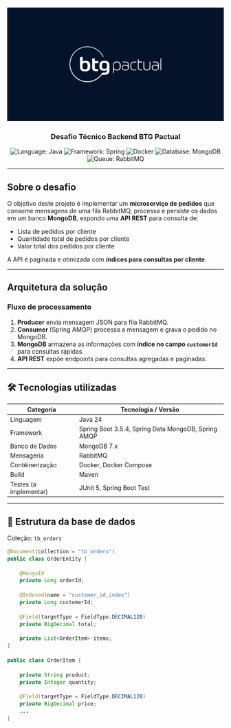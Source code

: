 <p align="center" width="100%">
    <img width="" src="/assets/BTG-Logo.png"> 
</p>

<h3 align="center">
  Desafio Técnico Backend BTG Pactual
</h3>

<p align="center">
  <img alt="Language: Java" src="https://img.shields.io/badge/java-%23ED8B00.svg?style=for-the-badge&logo=openjdk&logoColor=white">
  <img alt="Framework: Spring" src="https://img.shields.io/badge/spring-%236DB33F.svg?style=for-the-badge&logo=spring&logoColor=white">
  <img alt="Docker" src="https://img.shields.io/badge/docker-%230db7ed.svg?style=for-the-badge&logo=docker&logoColor=white">
  <img alt="Database: MongoDB" src="https://img.shields.io/badge/MongoDB-%234ea94b.svg?style=for-the-badge&logo=mongodb&logoColor=white">
  <img alt="Queue: RabbitMQ" src="https://img.shields.io/badge/Rabbitmq-FF6600?style=for-the-badge&logo=rabbitmq&logoColor=white">
</p>

---

## Sobre o desafio
O objetivo deste projeto é implementar um **microserviço de pedidos** que consome mensagens de uma fila RabbitMQ, processa e persiste os dados em um banco **MongoDB**, expondo uma **API REST** para consulta de:
- Lista de pedidos por cliente
- Quantidade total de pedidos por cliente
- Valor total dos pedidos por cliente

A API é paginada e otimizada com **índices para consultas por cliente**.

---

## Arquitetura da solução

### Fluxo de processamento
1. **Producer** envia mensagem JSON para fila RabbitMQ.
2. **Consumer** (Spring AMQP) processa a mensagem e grava o pedido no MongoDB.
3. **MongoDB** armazena as informações com **índice no campo `customerId`** para consultas rápidas.
4. **API REST** expõe endpoints para consultas agregadas e paginadas.


---

## 🛠️ Tecnologias utilizadas

| Categoria          | Tecnologia / Versão                                 |
|--------------------|-----------------------------------------------------|
| Linguagem          | Java 24                                             |
| Framework          | Spring Boot 3.5.4, Spring Data MongoDB, Spring AMQP |
| Banco de Dados     | MongoDB 7.x                                         |
| Mensageria         | RabbitMQ                                            |
| Contêinerização    | Docker, Docker Compose                              |
| Build              | Maven                                               |
| Testes (a implementar) | JUnit 5, Spring Boot Test                           |

---

## 📂 Estrutura da base de dados

Coleção: `tb_orders`

```java
@Document(collection = "tb_orders")
public class OrderEntity {

    @MongoId
    private Long orderId;

    @Indexed(name = "customer_id_index")
    private Long customerId;

    @Field(targetType = FieldType.DECIMAL128)
    private BigDecimal total;

    private List<OrderItem> items;
}

public class OrderItem {

    private String product;
    private Integer quantity;

    @Field(targetType = FieldType.DECIMAL128)
    private BigDecimal price;
    ...
}
```
